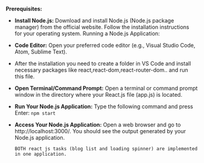 
**Prerequisites:**
* **Install Node.js:** Download and install Node.js (Node.js package manager) from the official website. Follow the installation instructions for your operating system.
Running a Node.js Application:
* **Code Editor:** Open your preferred code editor (e.g., Visual Studio Code, Atom, Sublime Text).
* After the installation you need to create a folder in VS Code and install necessary packages like react,react-dom,react-router-dom..
and run this file.
* **Open Terminal/Command Prompt:** Open a terminal or command prompt window in the directory where your React.js file (app.js) is located.
* **Run Your Node.js Application:** Type the following command and press Enter:
  ```npm start```
* **Access Your Node.js Application:** Open a web browser and go to http://localhost:3000/. You should see the output generated by your Node.js application.

     ```BOTH react js tasks (blog list and loading spinner) are implemented in one application.```
